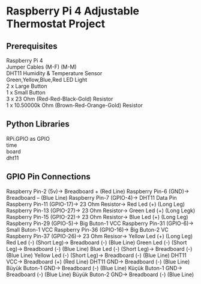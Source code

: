 # Raspberry Pi 4 Adjustable Thermostat Project

## Prerequisites <br>
Raspberry Pi 4 <br>
Jumper Cables (M-F) (M-M) <br>
DHT11 Humidity & Temperature Sensor <br>
Green,Yellow,Blue,Red LED Light <br>
2 x Large Button <br>
1 x Small Button <br>
3 x 23 Ohm (Red-Red-Black-Gold) Resistor <br>
1 x 10.50000k Ohm (Brown-Red-Orange-Gold) Resistor <br>

## Python Libraries <br>
RPi.GPIO as GPIO <br>
time <br>
board <br>
dht11 <br>

## GPIO Pin Connections <br>
Raspberry Pin-2 (5v)-> Breadboard + (Red Line)
Raspberry Pin-6 (GND)-> Breadboard – (Blue Line)
Raspberry Pin-7 (GPIO-4)-> DHT11 Data Pin
Raspberry Pin-11 (GPIO-17)-> 23 Ohm Resistor-> Red Led (+) (Long Leg)
Raspberry Pin-13 (GPIO-27)-> 23 Ohm Resistor-> Green Led (+) (Long Legk)
Raspberry Pin-15 (GPIO-22)-> 23 Ohm Resistor-> Blue Led (+) (Long Leg)
Raspberry Pin-29 (GPIO-5)-> Big Buton-1 VCC
Raspberry Pin-31 (GPIO-6)-> Small Buton-1 VCC
Raspberry Pin-36 (GPIO-16)-> Big Buton-2 VC
Raspberry Pin-37 (GPIO-26)-> 23 Ohm Resisor-> Yellow Led (+) (Long Leg)
Red Led (-) (Short Leg)-> Breadboard (-) (Blue Line)
Green Led (-) (Short Leg)-> Breadboard (-) (Blue Line)
Blue Led (-) (Short Leg)-> Breadboard (-) (Blue Line)
Yellow Led (-) (Short Leg)-> Breadboard (-) (Blue Line)
DHT11 VCC-> Breadboard (+) (Red Line)
DHT11 GND-> Breadboard (-) (Blue Line)
Büyük Buton-1 GND-> Breadboard (-) (Blue Line)
Küçük Buton-1 GND-> Breadboard (-) (Blue Line)
Büyük Buton-2 GND-> Breadboard (-) (Blue Line)

